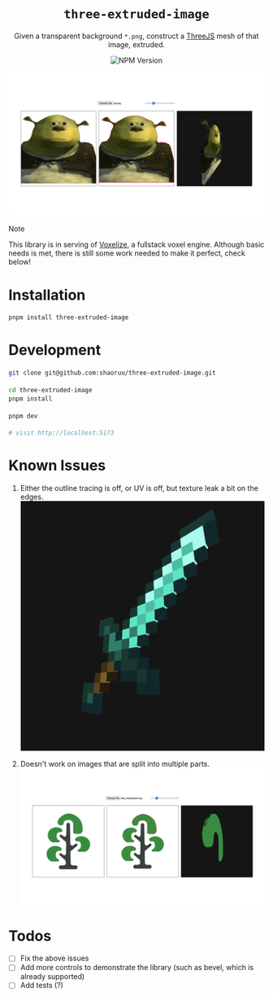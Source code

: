 
<div align="center">

# `three-extruded-image`

Given a transparent background `*.png`, construct a [ThreeJS](https://threejs.org) mesh of that image, extruded. 

![NPM Version](https://img.shields.io/npm/v/three-extruded-image)

![](/assets/demo.png)

</div>

> [!NOTE]
> This library is in serving of [Voxelize](https://github.com/voxelize/voxelize), a fullstack voxel engine. Although basic needs is met, there is still some work needed to make it perfect, check below! 


# Installation

```bash
pnpm install three-extruded-image
```

# Development

```bash
git clone git@github.com:shaoruu/three-extruded-image.git

cd three-extruded-image
pnpm install

pnpm dev

# visit http://localhost:5173
```

# Known Issues

1. Either the outline tracing is off, or UV is off, but texture leak a bit on the edges.
![](/assets/bug1.png)

2. Doesn't work on images that are split into multiple parts.
![](/assets/bug2.png)

# Todos

- [ ] Fix the above issues
- [ ] Add more controls to demonstrate the library (such as bevel, which is already supported)
- [ ] Add tests (?)